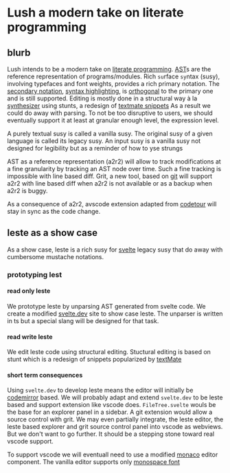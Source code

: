 # Lush a modern take on literate programming

## blurb

Lush intends to be a modern take on [literate programming](https://en.wikipedia.org/wiki/Literate_programming). [AST](https://en.wikipedia.org/wiki/Abstract_syntax_tree)s
are the reference representation of programs/modules. Rich `su`rface `sy`ntax
(susy), involving typefaces and font weights, provides a rich primary notation.
The [secondary notation](https://en.wikipedia.org/wiki/Secondary_notation),
[syntax highlighting](https://en.wikipedia.org/wiki/Syntax_highlighting), is
[orthogonal](https://medium.com/aimonks/orthogonality-in-programming-and-software-engineering-4991366f8a91) to the primary one and is still supported. Editing is mostly done in
a structural way à la [synthesizer](https://cacm.acm.org/research/the-cornell-program-synthesizer/) using stunts, a redesign of [textmate
snippets](https://macromates.com/textmate/manual/snippets) As a result we could
do away with parsing. To not be too disruptive to users, we should eventually support it at least at granular enough
level, the expression level.

A purely textual susy is called a vanilla susy.
The original susy of a given language is called its legacy susy.
An input susy is a vanilla susy not designed for legibility but as a reminder of how to yse
strungs

AST as a reference representation (a2r2) will allow to track modifications at a
fine granularity by tracking an AST node over time. Such a fine tracking is
impossible with line based diff. Grit, a new tool, based on [git](https://en.wikipedia.org/wiki/Git)
will support a2r2 with line based diff when a2r2 is not available or as a backup when a2r2 is buggy.

As a consequence of a2r2,
avscode extension adapted from [codetour](https://github.com/microsoft/codetour) will stay in sync as the code change.


## leste as a show case

As a show case, leste is a rich susy for [svelte](https://svelte.dev/docs/svelte/overview) legacy susy
that do away with cumbersome mustache notations.

### prototyping lest


#### read only leste

We prototype leste by unparsing AST generated from svelte code. We create a
modified [svelte.dev](https://svelte.dev/) site to show case leste. 
The unparser is written in ts but a special slang will be designed for that task.



#### read write leste

We edit leste code using structural editing.
Stuctural editing is based on stunt which is a redesign of
snippets popularized by [textMate](https://en.wikipedia.org/wiki/TextMate)

#### short term consequences


Using `svelte.dev` to develop leste means the editor will
initially be [codemirror](https://en.wikipedia.org/wiki/CodeMirror) based.
We will probably adapt and extend `svelte.dev` to be leste based and support
extension like vscode does. `FileTree.svelte` wouls be the base for an explorer
panel in a sidebar. A git extension would allow a source control with grit.
We may even partially integrate, the leste editor, the leste based explorer and grit source control panel into vscode as webviews. But we don't want to go further. It should be a stepping stone toward real vscode support.

To
support vscode we will eventuall need to use a modified
[monaco](https://microsoft.github.io/monaco-editor/) editor component. The
vanilla editor supports only [monospace
font](https://en.wikipedia.org/wiki/Monospaced_font)

